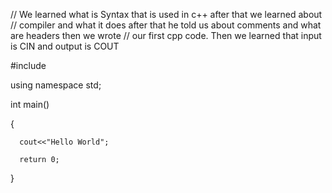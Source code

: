 // We learned what is Syntax that is used in c++ after that we learned about 
// compiler and what it does after that he told us about comments and what are headers then we wrote 
// our first cpp code. Then we learned that input is CIN and output is COUT

#include<iostream>

using namespace std;

int main()

{

      cout<<"Hello World";
      
      return 0;

}
